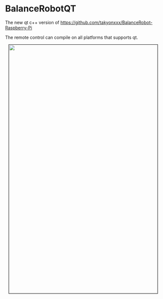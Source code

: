 # BalanceRobotQT
The new qt c++ version of 
https://github.com/takyonxxx/BalanceRobot-Raspberry-Pi

The remote control can compile on all platforms that supports qt.

<p align="center"><a href="https://github.com/takyonxxx/BalanceRobotQT-Raspberry/blob/master/remote.JPG">
		<img src="https://github.com/takyonxxx/BalanceRobotQT-Raspberry/blob/master/remote.JPG" 
		name="remote" width="480" height="800" align="bottom" border="1"></a></p>
